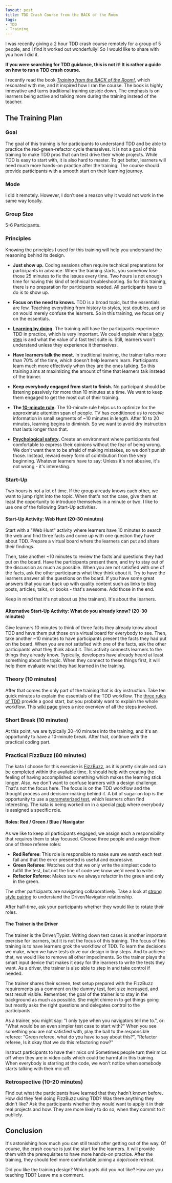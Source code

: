 ```yaml
---
layout: post
title: TDD Crash Course from the BACK of the Room
tags: 
- TDD
- Training
---
```


I was recently giving a 2 hour TDD crash course remotely for a group of 5 people, and I find it worked out wonderfully!
So I would like to share with you how I did it.

**If you were searching for TDD guidance, this is not it!
It is rather a guide on how to run a TDD crash course.**

I recently read the book *[Training from the BACK of the Room!](https://www.goodreads.com/book/show/8141935-training-from-the-back-of-the-room)*, which resonated with me, and it inspired how I ran the course.
The book is highly innovative and turns traditional training upside down.
The emphasis is on learners being active and talking more during the training instead of the teacher.

## The Training Plan

### Goal
The goal of this training is for participants to understand TDD and be able to practice the red-green-refactor cycle themselves.
It is not a goal of this training to make TDD pros that can test drive their whole projects.
While TDD is easy to start with, it is also hard to master.
To get better, learners will need much more hands-on practice after the training.
The course should provide participants with a smooth start on their learning journey.

### Mode 
I did it remotely. 
However, I don't see a reason why it would not work in the same way locally.

### Group Size
5-6 Participants.

### Principles
Knowing the principles I used for this training will help you understand the reasoning behind its design.

- **Just show up.**
   Coding sessions often require technical preparations for participants in advance. 
   When the training starts, you somehow lose those 25 minutes to fix the issues every time.
   Two hours is not enough time for having this kind of technical troubleshooting.
   So for this training, there is no preparation for participants needed.
   All participants have to do is to show up.

- **Focus on the need to knows.**
   TDD is a broad topic, but the essentials are few.
   Teaching everything from history to styles, test doubles, and so on would merely confuse the learners.
   So in this training, we focus only on the essentials.

- **[Learning by doing](https://en.wikipedia.org/wiki/Learning-by-doing).**
   The training will have the participants experience TDD in practice, which is very important.
   We could explain what a [baby step](http://www.thinkcode.se/blog/2019/05/18/what-is-the-size-of-a-baby-step) is and what the value of a fast test suite is.
   Still, learners won't understand unless they experience it themselves.

- **Have learners talk the most.**
   In traditional training, the trainer talks more than 70% of the time, which doesn't help learners learn.
   Participants learn much more effectively when they are the ones talking.
   So this training aims at maximizing the amount of time that learners talk instead of the trainer.

- **Keep everybody engaged from start to finish.**
   No participant should be listening passively for more than 10 minutes at a time. 
   We want to keep them engaged to get the most out of their training.

- **The [10-minute rule](https://trainingindustry.com/articles/content-development/facilitating-according-to-the-10-minute-rule/).**
   The 10-minute rule helps us to optimize for the approximate attention span of people.
   TV has conditioned us to receive information in small segments of ~10 minutes in length.
   After 10 to 20 minutes, learning begins to diminish.
   So we want to avoid dry instruction that lasts longer than that.

- **[Psychological safety](https://en.wikipedia.org/wiki/Psychological_safety).**
   Create an environment where participants feel comfortable to express their opinions without the fear of being wrong.
   We don't want them to be afraid of making mistakes, so we don't punish those.
   Instead, reward every form of contribution from the very beginning.
   Whatever learners have to say: Unless it's not abusive, it's not wrong - it's interesting.


### Start-Up
Two hours is not a lot of time.
If the group already knows each other, we want to jump right into the topic.
When that's not the case, give them at least the opportunity to introduce themselves in a minute or two.
I like to use one of the following Start-Up activities.

#### Start-Up Activity: Web Hunt (20-30 minutes)
Start with a "Web Hunt" activity where learners have 10 minutes to search the web and find three facts and come up with one question they have about TDD. 
Prepare a virtual board where the learners can put and share their findings.

Then, take another ~10 minutes to review the facts and questions they had put on the board.
Have the participants present them, and try to stay out of the discussion as much as possible.
When you are not satisfied with one of the facts, ask the other participants what they think about it.
Try to have the learners answer all the questions on the board.
If you have some great answers that you can back up with quality content such as links to blog posts, articles, talks, or books - that's awesome.
Add those in the end.

Keep in mind that it's not about us (the trainers). It's about the learners.

#### Alternative Start-Up Activity: What do you already know? (20-30 minutes)
Give learners 10 minutes to think of three facts they already know about TDD and have them put those on a virtual board for everybody to see.
Then, take another ~10 minutes to have participants present the facts they had put on the board.
When you are not satisfied with one of the facts, ask the other participants what they think about it.
This activity connects learners to the things they already know.
Typically, developers have already heard at least something about the topic.
When they connect to these things first, it will help them evaluate what they had learned in the training.

### Theory (10 minutes)
After that comes the only part of the training that is dry instruction.
Take ten quick minutes to explain the essentials of the TDD workflow.
The [three rules of TDD](http://butunclebob.com/ArticleS.UncleBob.TheThreeRulesOfTdd) provide a good start, but you probably want to explain the whole workflow.
This [wiki page](https://wiki.c2.com/?TestDrivenDevelopment) gives a nice overview of all the steps involved.

### Short Break (10 minutes)
At this point, we are typically 30-40 minutes into the training, and it's an opportunity to have a 10-minute break.
After that, continue with the practical coding part.

### Practical FizzBuzz (60 minutes)
The kata I choose for this exercise is [FizzBuzz](https://kata-log.rocks/fizz-buzz-kata), as it is pretty simple and can be completed within the available time.
It should help with creating the feeling of having accomplished something which makes the learning stick longer.
Also, we don't want to confuse learners with a design challenge.
That's not the focus here.
The focus is on the TDD workflow and the thought process and decision-making behind it. 
A bit of sugar on top is the opportunity to use a [parameterized test](https://www.petrikainulainen.net/programming/testing/junit-5-tutorial-writing-parameterized-tests/), which learners often find interesting.
The kata is being worked on in a special [mob](https://mobprogramming.org/mob-programming-basics/) where everybody is assigned a specific role.

#### Roles: Red / Green / Blue / Navigator
As we like to keep all participants engaged, we assign each a responsibility that requires them to stay focused. Choose three people and assign them one of these referee roles:

- **Red Referee**: This role is responsible to make sure we watch each test fail and that the error presented is useful and expressive.
- **Green Referee**: Watches out that we only write the simplest code to fulfill the test, but not the line of code we know we'd need to write.
- **Refactor Referee**: Makes sure we always refactor in the green and only in the green.

The other participants are navigating collaboratively. Take a look at [strong style pairing](https://llewellynfalco.blogspot.com/2014/06/llewellyns-strong-style-pairing.html) to understand the Driver/Navigator relationship.

After half-time, ask your participants whether they would like to rotate their roles.

#### The Trainer is the Driver
The trainer is the Driver/Typist.
Writing down test cases is another important exercise for learners, but it is not the focus of this training.
The focus of this training is to have learners grok the workflow of TDD. 
To learn the decisions we make, when we have tests drive our design in tiny steps.
And to achieve that, we would like to remove all other impediments.
So the trainer plays the smart input device that makes it easy for the learners to write the tests they want.
As a driver, the trainer is also able to step in and take control if needed. 

The trainer shares their screen, test setup prepared with the FizzBuzz requirements as a comment on the dummy test, font size increased, and test result visible.
Remember, the goal of the trainer is to stay in the background as much as possible.
She might chime in to get things going but mostly asks the right questions and delegates control to the participants.

As a trainer, you might say: "I only type when you navigators tell me to.",
or: "What would be an even simpler test case to start with?"
When you see something you are not satisfied with, play the ball to the responsible referee: "Green referee, what do you have to say about this?",
"Refactor referee, Is it okay that we do this refactoring now?"

Instruct participants to have their mics on!
Sometimes people turn their mics off when they are in video calls which could be harmful in this training.
When everybody is starring at the code, we won't notice when somebody starts talking with their mic off.

### Retrospective (10-20 minutes)
Find out what the participants have learned that they hadn't known before.
How did they feel doing FizzBuzz using TDD?
Was there anything they didn't like?
Ask the participants whether they would want to apply it in their real projects and how.
They are more likely to do so, when they commit to it publicly.

## Conclusion
It's astonishing how much you can still teach after getting out of the way.
Of course, the crash course is just the start for the learners. 
It will provide them with the prerequisites to have more hands-on practice.
After the training, they should feel more comfortable joining a dojo/code retreat.

Did you like the training design? 
Which parts did you not like?
How are you teaching TDD?
Leave me a comment.

